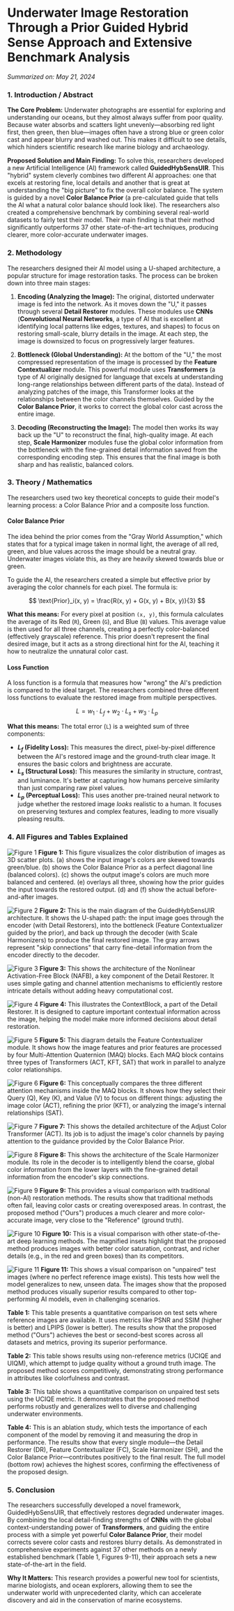 # Underwater Image Restoration Through a Prior Guided Hybrid Sense Approach and Extensive Benchmark Analysis
*Summarized on: May 21, 2024*

### 1. Introduction / Abstract

**The Core Problem:** Underwater photographs are essential for exploring and understanding our oceans, but they almost always suffer from poor quality. Because water absorbs and scatters light unevenly—absorbing red light first, then green, then blue—images often have a strong blue or green color cast and appear blurry and washed out. This makes it difficult to see details, which hinders scientific research like marine biology and archaeology.

**Proposed Solution and Main Finding:** To solve this, researchers developed a new Artificial Intelligence (AI) framework called **GuidedHybSensUIR**. This "hybrid" system cleverly combines two different AI approaches: one that excels at restoring fine, local details and another that is great at understanding the "big picture" to fix the overall color balance. The system is guided by a novel **Color Balance Prior** (a pre-calculated guide that tells the AI what a natural color balance should look like). The researchers also created a comprehensive benchmark by combining several real-world datasets to fairly test their model. Their main finding is that their method significantly outperforms 37 other state-of-the-art techniques, producing clearer, more color-accurate underwater images.

### 2. Methodology

The researchers designed their AI model using a U-shaped architecture, a popular structure for image restoration tasks. The process can be broken down into three main stages:

1.  **Encoding (Analyzing the Image):** The original, distorted underwater image is fed into the network. As it moves down the "U," it passes through several **Detail Restorer** modules. These modules use **CNNs** (**Convolutional Neural Networks**, a type of AI that is excellent at identifying local patterns like edges, textures, and shapes) to focus on restoring small-scale, blurry details in the image. At each step, the image is downsized to focus on progressively larger features.

2.  **Bottleneck (Global Understanding):** At the bottom of the "U," the most compressed representation of the image is processed by the **Feature Contextualizer** module. This powerful module uses **Transformers** (a type of AI originally designed for language that excels at understanding long-range relationships between different parts of the data). Instead of analyzing patches of the image, this Transformer looks at the relationships between the color channels themselves. Guided by the **Color Balance Prior**, it works to correct the global color cast across the entire image.

3.  **Decoding (Reconstructing the Image):** The model then works its way back up the "U" to reconstruct the final, high-quality image. At each step, **Scale Harmonizer** modules fuse the global color information from the bottleneck with the fine-grained detail information saved from the corresponding encoding step. This ensures that the final image is both sharp and has realistic, balanced colors.

### 3. Theory / Mathematics

The researchers used two key theoretical concepts to guide their model's learning process: a Color Balance Prior and a composite loss function.

#### Color Balance Prior

The idea behind the prior comes from the "Gray World Assumption," which states that for a typical image taken in normal light, the average of all red, green, and blue values across the image should be a neutral gray. Underwater images violate this, as they are heavily skewed towards blue or green.

To guide the AI, the researchers created a simple but effective prior by averaging the color channels for each pixel. The formula is:

$$
\text{Prior}_i(x, y) = \frac{R(x, y) + G(x, y) + B(x, y)}{3}
$$

**What this means:** For every pixel at position `(x, y)`, this formula calculates the average of its Red (`R`), Green (`G`), and Blue (`B`) values. This average value is then used for all three channels, creating a perfectly color-balanced (effectively grayscale) reference. This prior doesn't represent the final desired image, but it acts as a strong directional hint for the AI, teaching it how to neutralize the unnatural color cast.

#### Loss Function

A loss function is a formula that measures how "wrong" the AI's prediction is compared to the ideal target. The researchers combined three different loss functions to evaluate the restored image from multiple perspectives.

$$
L = w_1 \cdot L_f + w_2 \cdot L_s + w_3 \cdot L_p
$$

**What this means:** The total error (`L`) is a weighted sum of three components:
*   **$L_f$ (Fidelity Loss):** This measures the direct, pixel-by-pixel difference between the AI's restored image and the ground-truth clear image. It ensures the basic colors and brightness are accurate.
*   **$L_s$ (Structural Loss):** This measures the similarity in structure, contrast, and luminance. It's better at capturing how humans perceive similarity than just comparing raw pixel values.
*   **$L_p$ (Perceptual Loss):** This uses another pre-trained neural network to judge whether the restored image *looks* realistic to a human. It focuses on preserving textures and complex features, leading to more visually pleasing results.

### 4. All Figures and Tables Explained

![Figure 1](output_images/figure_1.png)
**Figure 1:** This figure visualizes the color distribution of images as 3D scatter plots. (a) shows the input image's colors are skewed towards green/blue. (b) shows the Color Balance Prior as a perfect diagonal line (balanced colors). (c) shows the output image's colors are much more balanced and centered. (e) overlays all three, showing how the prior guides the input towards the restored output. (d) and (f) show the actual before-and-after images.

![Figure 2](output_images/figure_2.png)
**Figure 2:** This is the main diagram of the GuidedHybSensUIR architecture. It shows the U-shaped path: the input image goes through the encoder (with Detail Restorers), into the bottleneck (Feature Contextualizer guided by the prior), and back up through the decoder (with Scale Harmonizers) to produce the final restored image. The gray arrows represent "skip connections" that carry fine-detail information from the encoder directly to the decoder.

![Figure 3](output_images/figure_3.png)
**Figure 3:** This shows the architecture of the Nonlinear Activation-Free Block (NAFB), a key component of the Detail Restorer. It uses simple gating and channel attention mechanisms to efficiently restore intricate details without adding heavy computational cost.

![Figure 4](output_images/figure_4.png)
**Figure 4:** This illustrates the ContextBlock, a part of the Detail Restorer. It is designed to capture important contextual information across the image, helping the model make more informed decisions about detail restoration.

![Figure 5](output_images/figure_5.png)
**Figure 5:** This diagram details the Feature Contextualizer module. It shows how the image features and prior features are processed by four Multi-Attention Quaternion (MAQ) blocks. Each MAQ block contains three types of Transformers (ACT, KFT, SAT) that work in parallel to analyze color relationships.

![Figure 6](output_images/figure_6.png)
**Figure 6:** This conceptually compares the three different attention mechanisms inside the MAQ blocks. It shows how they select their Query (Q), Key (K), and Value (V) to focus on different things: adjusting the image color (ACT), refining the prior (KFT), or analyzing the image's internal relationships (SAT).

![Figure 7](output_images/figure_7.png)
**Figure 7:** This shows the detailed architecture of the Adjust Color Transformer (ACT). Its job is to adjust the image's color channels by paying attention to the guidance provided by the Color Balance Prior.

![Figure 8](output_images/figure_8.png)
**Figure 8:** This shows the architecture of the Scale Harmonizer module. Its role in the decoder is to intelligently blend the coarse, global color information from the lower layers with the fine-grained detail information from the encoder's skip connections.

![Figure 9](output_images/figure_9.png)
**Figure 9:** This provides a visual comparison with traditional (non-AI) restoration methods. The results show that traditional methods often fail, leaving color casts or creating overexposed areas. In contrast, the proposed method ("Ours") produces a much clearer and more color-accurate image, very close to the "Reference" (ground truth).

![Figure 10](output_images/figure_10.png)
**Figure 10:** This is a visual comparison with other state-of-the-art deep learning methods. The magnified insets highlight that the proposed method produces images with better color saturation, contrast, and richer details (e.g., in the red and green boxes) than its competitors.

![Figure 11](output_images/figure_11.png)
**Figure 11:** This shows a visual comparison on "unpaired" test images (where no perfect reference image exists). This tests how well the model generalizes to new, unseen data. The images show that the proposed method produces visually superior results compared to other top-performing AI models, even in challenging scenarios.

**Table 1:** This table presents a quantitative comparison on test sets where reference images are available. It uses metrics like PSNR and SSIM (higher is better) and LPIPS (lower is better). The results show that the proposed method ("Ours") achieves the best or second-best scores across all datasets and metrics, proving its superior performance.

**Table 2:** This table shows results using non-reference metrics (UCIQE and UIQM), which attempt to judge quality without a ground truth image. The proposed method scores competitively, demonstrating strong performance in attributes like colorfulness and contrast.

**Table 3:** This table shows a quantitative comparison on unpaired test sets using the UCIQE metric. It demonstrates that the proposed method performs robustly and generalizes well to diverse and challenging underwater environments.

**Table 4:** This is an ablation study, which tests the importance of each component of the model by removing it and measuring the drop in performance. The results show that every single module—the Detail Restorer (DR), Feature Contextualizer (FC), Scale Harmonizer (SH), and the Color Balance Prior—contributes positively to the final result. The full model (bottom row) achieves the highest scores, confirming the effectiveness of the proposed design.

### 5. Conclusion

The researchers successfully developed a novel framework, GuidedHybSensUIR, that effectively restores degraded underwater images. By combining the local detail-finding strengths of **CNNs** with the global context-understanding power of **Transformers**, and guiding the entire process with a simple yet powerful **Color Balance Prior**, their model corrects severe color casts and restores blurry details. As demonstrated in comprehensive experiments against 37 other methods on a newly established benchmark (Table 1, Figures 9-11), their approach sets a new state-of-the-art in the field.

**Why It Matters:** This research provides a powerful new tool for scientists, marine biologists, and ocean explorers, allowing them to see the underwater world with unprecedented clarity, which can accelerate discovery and aid in the conservation of marine ecosystems.